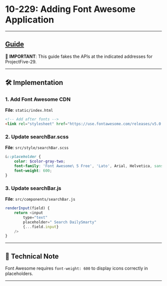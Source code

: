 # 10-229: Adding Font Awesome Application

---
**[Guide](https://devcamp.com/pt-full-stack-development-javascript-python-react/guide/adding-font-awesome-application)**
---

🎯 **IMPORTANT**: This guide fakes the APIs at the indicated addresses for ProjectFive-29.

---

## 🛠️ Implementation

### 1. Add Font Awesome CDN

**File**: `static/index.html`

```html
<!-- Add after fonts -->
<link rel="stylesheet" href="https://use.fontawesome.com/releases/v5.0.10/css/all.css" integrity="sha384-+d0P83n9kaQMCwj8F4RJB66tzIwOKmrdb46+porD/OvrJ+37WqIM7UoBtwHO6Nlg" crossorigin="anonymous">
```

### 2. Update searchBar.scss

**File**: `src/style/searchBar.scss`

```scss
&::placeholder {
    color: $color-gray-two;
    font-family: 'Font Awesome\ 5 Free', 'Lato', Arial, Helvetica, sans-serif;
    font-weight: 600;
}
```

### 3. Update searchBar.js

**File**: `src/components/searchBar.js`

```javascript
renderInput(field) {
    return <input 
        type="text" 
        placeholder=" Search DailySmarty" 
        {...field.input} 
    />
}
```

---

## 🔧 Technical Note

Font Awesome requires `font-weight: 600` to display icons correctly in placeholders.

---
